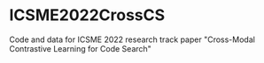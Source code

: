 # ICSME2022CrossCS
Code and data for ICSME 2022 research track paper "Cross-Modal Contrastive Learning for Code Search"
